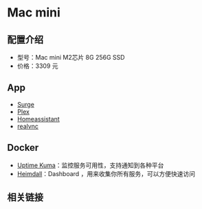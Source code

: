 # Mac mini

## 配置介绍

* 型号：Mac mini M2芯片 8G 256G SSD
* 价格：3309 元

## App

- [Surge](https://nssurge.com/)
- [Plex](https://www.plex.tv/zh/media-server-downloads/?langr=1)
- [Homeassistant](https://www.home-assistant.io/installation/macos/)
- [realvnc](https://www.realvnc.com/en/connect/download/viewer/)

## Docker

- [Uptime Kuma](https://github.com/louislam/uptime-kuma)：监控服务可用性，支持通知到各种平台
- [Heimdall](https://github.com/linuxserver/Heimdall)：Dashboard ，用来收集你所有服务，可以方便快速访问


## 相关链接


